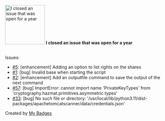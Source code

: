<img src="https://my-badges.github.io/my-badges/old-issue-1.png" alt="I closed an issue that was open for a year" title="I closed an issue that was open for a year" width="128">
<strong>I closed an issue that was open for a year</strong>
<br><br>

Issues:

- <a href="https://github.com/p0dalirius/pyFindUncommonShares/issues/5">#5</a>: [enhancement] Adding an option to list rights on the shares
- <a href="https://github.com/p0dalirius/ldapconsole/issues/1">#1</a>: [bug] Invalid base when starting the script
- <a href="https://github.com/p0dalirius/ldapconsole/issues/2">#2</a>: [enhancement] Add an outputfile command to save the output of the next command
- <a href="https://github.com/login-securite/DonPAPI/issues/57">#57</a>: [bug] ImportError: cannot import name 'PrivateKeyTypes' from 'cryptography.hazmat.primitives.asymmetric.types'
- <a href="https://github.com/p0dalirius/ApacheTomcatScanner/issues/33">#33</a>: [bug] No such file or directory: '/usr/local/lib/python3.11/dist-packages/apachetomcatscanner/data/credentials.json'


Created by <a href="https://github.com/my-badges/my-badges">My Badges</a>